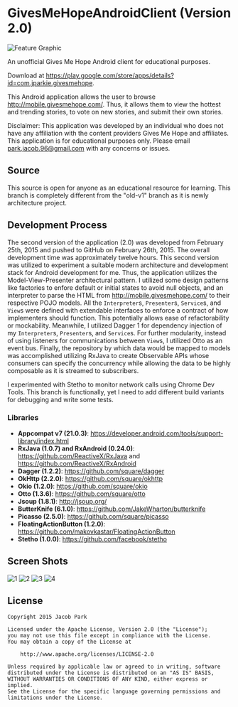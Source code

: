 GivesMeHopeAndroidClient (Version 2.0)
========================

![Feature Graphic](https://cloud.githubusercontent.com/assets/9499097/4872524/1f5e740a-61e9-11e4-9165-8f48289c6a80.jpg)

An unofficial Gives Me Hope Android client for educational purposes.

Download at https://play.google.com/store/apps/details?id=com.jparkie.givesmehope.

This Android application allows the user to browse http://mobile.givesmehope.com/. Thus, it allows them to view the hottest and trending stories, to vote on new stories, and submit their own stories.

Disclaimer: This application was developed by an individual who does not have any affiliation with the content providers Gives Me Hope and affiliates. This application is for educational purposes only. Please email park.jacob.96@gmail.com with any concerns or issues.

## Source

This source is open for anyone as an educational resource for learning. This branch is completely different from the "old-v1" branch as it is newly architecture project.

## Development Process

The second version of the application (2.0) was developed from February 25th, 2015 and pushed to GitHub on February 26th, 2015. The overall development time was approximately twelve hours. This second version was utilized to experiment a suitable modern architecture and development stack for Android development for me. Thus, the application utilizes the Model-View-Presenter architectural pattern. I utilized some design patterns like factories to enfore default or initial states to avoid null objects, and an interpreter to parse the HTML from http://mobile.givesmehope.com/ to their respective POJO models. All the `Interpreter`s, `Presenter`s, `Service`s, and `View`s were defined with extendable interfaces to enforce a contract of how implementers should function. This potentially allows ease of refactorability or mockability. Meanwhile, I utilized Dagger 1 for dependency injection of my `Interpreter`s, `Presenter`s, and `Service`s. For further modularity, instead of using listeners for communications between `View`s, I utilized Otto as an event bus. Finally, the repository by which data would be mapped to models was accomplished utilizing RxJava to create Observable APIs whose consumers can specify the concurrency while allowing the data to be highly composable as it is streamed to subscribers.

I experimented with Stetho to monitor network calls using Chrome Dev Tools. This branch is functionally, yet I need to add different build variants for debugging and write some tests.

### Libraries

- **Appcompat v7 (21.0.3)**: https://developer.android.com/tools/support-library/index.html
- **RxJava (1.0.7) and RxAndroid (0.24.0)**: https://github.com/ReactiveX/RxJava and https://github.com/ReactiveX/RxAndroid
- **Dagger (1.2.2)**: https://github.com/square/dagger
- **OkHttp (2.2.0)**: https://github.com/square/okhttp
- **Okio (1.2.0)**: https://github.com/square/okio
- **Otto (1.3.6)**: https://github.com/square/otto
- **Jsoup (1.8.1)**: http://jsoup.org/
- **ButterKnife (6.1.0)**: https://github.com/JakeWharton/butterknife
- **Picasso (2.5.0)**: https://github.com/square/picasso
- **FloatingActionButton (1.2.0)**: https://github.com/makovkastar/FloatingActionButton
- **Stetho (1.0.0)**: https://github.com/facebook/stetho

## Screen Shots
![1](https://cloud.githubusercontent.com/assets/9499097/4872520/132ad250-61e9-11e4-8137-940962de82e3.png)
![2](https://cloud.githubusercontent.com/assets/9499097/4872519/132629b2-61e9-11e4-871f-ec6849b97189.png)
![3](https://cloud.githubusercontent.com/assets/9499097/4872521/132cf5da-61e9-11e4-968d-8a8d118a0443.png)
![4](https://cloud.githubusercontent.com/assets/9499097/4872522/1335a3d8-61e9-11e4-9b30-d607c9797e7b.png)

## License

    Copyright 2015 Jacob Park
    
    Licensed under the Apache License, Version 2.0 (the "License");
    you may not use this file except in compliance with the License.
    You may obtain a copy of the License at
    
        http://www.apache.org/licenses/LICENSE-2.0
    
    Unless required by applicable law or agreed to in writing, software
    distributed under the License is distributed on an "AS IS" BASIS,
    WITHOUT WARRANTIES OR CONDITIONS OF ANY KIND, either express or implied.
    See the License for the specific language governing permissions and
    limitations under the License.
